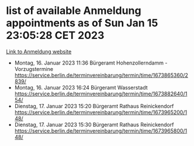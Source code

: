# list of available Anmeldung appointments as of Sun Jan 15 23:05:28 CET 2023
[Link to Anmeldung website](https://service.berlin.de/terminvereinbarung/termin/tag.php?termin=0&anliegen[]=120686&dienstleisterlist=122210,122217,327316,122219,327312,122227,327314,122231,327346,122243,327348,122252,329742,122260,329745,122262,329748,122254,329751,122271,327278,122273,327274,122277,327276,330436,122280,327294,122282,327290,122284,327292,327539,122291,327270,122285,327266,122286,327264,122296,327268,150230,329760,122301,327282,122297,327286,122294,327284,122312,329763,122314,329775,122304,327330,122311,327334,122309,327332,122281,327352,122279,329772,122276,327324,122274,327326,122267,329766,122246,327318,122251,327320,122257,327322,122208,327298,122226,327300,121362,121364&herkunft=http%3A%2F%2Fservice.berlin.de%2Fdienstleistung%2F120686%2F)
- Montag, 16. Januar 2023 11:36 Bürgeramt Hohenzollerndamm - Vorzugstermine https://service.berlin.de/terminvereinbarung/termin/time/1673865360/2839/
- Montag, 16. Januar 2023 16:24 Bürgeramt Wasserstadt https://service.berlin.de/terminvereinbarung/termin/time/1673882640/154/
- Dienstag, 17. Januar 2023 15:20 Bürgeramt Rathaus Reinickendorf https://service.berlin.de/terminvereinbarung/termin/time/1673965200/148/
- Dienstag, 17. Januar 2023 15:30 Bürgeramt Rathaus Reinickendorf https://service.berlin.de/terminvereinbarung/termin/time/1673965800/148/
